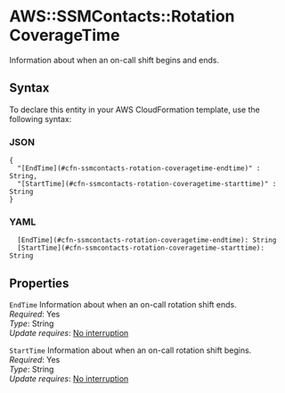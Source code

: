 # AWS::SSMContacts::Rotation CoverageTime<a name="aws-properties-ssmcontacts-rotation-coveragetime"></a>

Information about when an on\-call shift begins and ends\.

## Syntax<a name="aws-properties-ssmcontacts-rotation-coveragetime-syntax"></a>

To declare this entity in your AWS CloudFormation template, use the following syntax:

### JSON<a name="aws-properties-ssmcontacts-rotation-coveragetime-syntax.json"></a>

```
{
  "[EndTime](#cfn-ssmcontacts-rotation-coveragetime-endtime)" : String,
  "[StartTime](#cfn-ssmcontacts-rotation-coveragetime-starttime)" : String
}
```

### YAML<a name="aws-properties-ssmcontacts-rotation-coveragetime-syntax.yaml"></a>

```
  [EndTime](#cfn-ssmcontacts-rotation-coveragetime-endtime): String
  [StartTime](#cfn-ssmcontacts-rotation-coveragetime-starttime): String
```

## Properties<a name="aws-properties-ssmcontacts-rotation-coveragetime-properties"></a>

`EndTime`  <a name="cfn-ssmcontacts-rotation-coveragetime-endtime"></a>
Information about when an on\-call rotation shift ends\.  
*Required*: Yes  
*Type*: String  
*Update requires*: [No interruption](https://docs.aws.amazon.com/AWSCloudFormation/latest/UserGuide/using-cfn-updating-stacks-update-behaviors.html#update-no-interrupt)

`StartTime`  <a name="cfn-ssmcontacts-rotation-coveragetime-starttime"></a>
Information about when an on\-call rotation shift begins\.  
*Required*: Yes  
*Type*: String  
*Update requires*: [No interruption](https://docs.aws.amazon.com/AWSCloudFormation/latest/UserGuide/using-cfn-updating-stacks-update-behaviors.html#update-no-interrupt)
